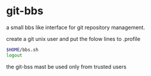 # git-bbs

a small bbs like interface for git repository management.

create a git unix user and  put the folow lines to .profile
```sh
$HOME/bbs.sh
logout
```

the git-bss mast be used only from trusted users
